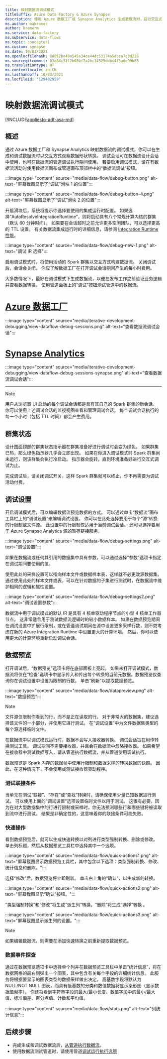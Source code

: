 ```yaml
---
title: 映射数据流调试模式
titleSuffix: Azure Data Factory & Azure Synapse
description: 使用 Azure 数据工厂或 Synapse Analytics 生成数据流时，启动交互式调试会话。
ms.author: makromer
author: kromerm
ms.service: data-factory
ms.subservice: data-flows
ms.topic: conceptual
ms.custom: synapse
ms.date: 10/01/2021
ms.openlocfilehash: 8d052be49a545e34ce44dc53174a5dbca7c3d220
ms.sourcegitcommit: 03e84c3112b03bf7a2bc14525ddbc4f5adc99b85
ms.translationtype: HT
ms.contentlocale: zh-CN
ms.lasthandoff: 10/03/2021
ms.locfileid: "129402959"
---
```

# <a name="mapping-data-flow-debug-mode"></a>映射数据流调试模式

[!INCLUDE[appliesto-adf-asa-md](includes/appliesto-adf-asa-md.md)]

## <a name="overview"></a>概述

通过 Azure 数据工厂和 Synapse Analytics 映射数据流的调试模式，你可以在生成和调试数据流时以交互方式观察数据形状转换。 调试会话可在数据流设计会话中使用，也可在数据流的管道调试执行期间使用。 若要启用调试模式，请在有数据流活动时使用数据流画布或管道画布顶部栏中的“数据流调试”按钮。

:::image type="content" source="media/data-flow/debug-button.png" alt-text="屏幕截图显示了“调试”滑块 1 的位置":::

:::image type="content" source="media/data-flow/debug-button-4.png" alt-text="屏幕截图显示了“调试”滑块 2 的位置":::

开启滑块后，系统将提示你选择要使用的集成运行时配置。 如果选择“AutoResolveIntegrationRuntime”，则将启动具有八个常规计算内核的群集（默认 60 分钟时间）。 如果要在会话超时之前允许更多空闲团队，可以选择更高的 TTL 设置。 有关数据流集成运行时的详细信息，请参阅 [Integration Runtime 性能](concepts-integration-runtime-performance.md)。

:::image type="content" source="media/data-flow/debug-new-1.png" alt-text="调试 IR 选择":::

启用调试模式时，将使用活动的 Spark 群集以交互方式构建数据流。 关闭调试后，会话会关闭。 你应了解数据工厂在打开调试会话期间产生的每小时费用。

大多数情况下，最好在调试模式下生成数据流，以便在发布工作之前验证业务逻辑并查看数据转换。 使用管道面板上的“调试”按钮测试管道中的数据流。

# <a name="azure-data-factory"></a>[Azure 数据工厂](#tab/data-factory)
:::image type="content" source="media/iterative-development-debugging/view-dataflow-debug-sessions.png" alt-text="查看数据流调试会话":::

# <a name="synapse-analytics"></a>[Synapse Analytics](#tab/synapse-analytics)
:::image type="content" source="media/iterative-development-debugging/view-dataflow-debug-sessions-synapse.png" alt-text="查看数据流调试会话":::

---

> [!NOTE]
> 用户从浏览器 UI 启动的每个调试会话都是具有其自己的 Spark 群集的新会话。 你可以使用上述调试会话的监视视图查看和管理调试会话。 每个调试会话执行的每一个小时（包括 TTL 时间）都会产生费用。

## <a name="cluster-status"></a>群集状态

设计图面顶部的群集状态指示器在群集准备好进行调试时会变为绿色。 如果群集已热，那么绿色指示器几乎会立即出现。 如果在你进入调试模式时 Spark 群集尚未运行，则该群集会执行冷启动。 指示器会旋转，直到环境准备好进行交互式调试为止。

完成调试后，请关闭调试开关，这样 Spark 群集就可以终止，你不再需要为调试活动付费。

## <a name="debug-settings"></a>调试设置

开启调试模式后，可以编辑数据流预览数据的方式。 可以通过单击“数据流”画布工具栏上的“调试设置”来编辑调试设置。 你可以在此处选择要用于每个“源”转换的行限制或文件源。 此设置中的行限制仅适用于当前调试会话。 还可以选择要用于 Azure Synapse Analytics 源的暂存链接服务。 

:::image type="content" source="media/data-flow/debug-settings.png" alt-text="调试设置":::

如果在数据流或任何其引用的数据集中具有参数，可以通过选择“参数”选项卡指定在调试期间要使用的值。

使用此处的采样设置可以指向样本文件或数据样本表，这样就不必更改源数据集。 通过使用此处的样本文件或表，可以在针对数据的子集进行测试时，在数据流中维护相同的逻辑和属性设置。

:::image type="content" source="media/data-flow/debug-settings2.png" alt-text="调试设置参数":::

数据流中用于调试模式的默认 IR 是具有 4 核单驱动程序节点的小型 4 核单工作器节点。 这非常适合用于测试数据流逻辑时的较小数据样本。 如果在数据预览期间在调试设置中扩展行限制，或在管道调试期间在源中设置更多采样行数，则不妨考虑在新的 Azure Integration Runtime 中设置更大的计算环境。 然后，你可以使用更大的计算环境重新启动调试会话。

## <a name="data-preview"></a>数据预览

打开调试后，“数据预览”选项卡将在底部面板上亮起。 如果未打开调试模式，数据流将仅在“检查”选项卡中显示传入和传出每个转换的当前元数据。数据预览仅查询你在调试设置中设置为限制的行数。 单击“刷新”以提取数据预览。

:::image type="content" source="media/data-flow/datapreview.png" alt-text="数据预览":::

> [!NOTE]
> 文件源仅限制你看到的行，而不是正在读取的行。 对于非常大的数据集，建议选择该文件的一小部分，并使用它进行测试。 在“调试设置”中为文件数据集类型的每个源选择临时文件。

在数据流中以调试模式运行时，数据不会写入接收器转换。 调试会话旨在用作转换测试工具。 调试期间不需要接收器，并且会在数据流中忽略接收器。 如果希望在接收器中测试数据写入，请从管道执行数据流，并从管道使用调试执行。

数据预览是 Spark 内存的数据帧中使用行限制和数据采样的转换数据的快照。 因此，在这种情况下，不会使用或测试接收器驱动程序。

### <a name="testing-join-conditions"></a>测试联接条件

当单元在测试“联接”、“存在”或“查找”转换时，请确保使用少量已知数据进行测试。 可以使用上面的“调试设置”选项设置临时文件以用于测试。 这很有必要，因为在对大型数据集中的行进行限制或采样时，你无法预测哪些行和哪些键将被读取到流中进行测试。 结果是非确定性的，这意味着你的联接条件可能失败。

### <a name="quick-actions"></a>快速操作

看到数据预览后，就可以生成快速转换以对列进行类型强制转换、删除或修改。 单击列标题，然后从数据预览工具栏中选择其中一个选项。

:::image type="content" source="media/data-flow/quick-actions1.png" alt-text="屏幕截图显示数据预览工具栏，其中包含以下选项：类型强制转换、修改、统计信息和删除。":::

选择“修改”后，数据预览将立即刷新。 单击右上角的“确认”，以生成新的转换。

:::image type="content" source="media/data-flow/quick-actions2.png" alt-text="屏幕截图显示“确认”按钮。":::

“类型强制转换”和“修改”将生成“派生列”转换，“删除”将生成“选择”转换  。

:::image type="content" source="media/data-flow/quick-actions3.png" alt-text="屏幕截图显示派生列的设置。":::

> [!NOTE]
> 如果编辑数据流，则需要在添加快速转换之前重新提取数据预览。

### <a name="data-profiling"></a>数据事件探查

通过在数据预览选项卡中选择单个列并在数据预览工具栏中单击“统计信息”，将在数据网格的最右侧弹出一个图表，其中包含有关每个字段的详细统计信息。 此服务将根据要显示的图表类型的数据采样做出决定。 高基数字段将默认为 NULL/NOT NULL 图表，而具有低基数的分类和数值数据将显示条形图（显示数据值频率）。 你还将看到字符串字段的最大/最小长度、数值字段中的最小/最大值、标准偏差、百分点值、计数和平均值。

:::image type="content" source="media/data-flow/stats.png" alt-text="列统计信息":::

## <a name="next-steps"></a>后续步骤

* 完成生成和调试数据流后，[从管道执行数据流](control-flow-execute-data-flow-activity.md)。
* 使用数据流测试管道时，请使用管道[调试运行执行选项](iterative-development-debugging.md)
